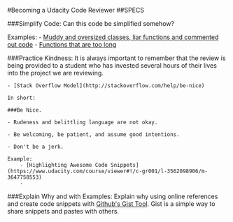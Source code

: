 #Becoming a Udacity Code Reviewer
##SPECS

###Simplify Code:
Can this code be simplified somehow?


Examples:
	- [Muddy and oversized classes, liar functions and commented out code](http://joostdevblog.blogspot.ie/2015/01/what-most-young-programmers-need-to.html)
	- [Functions that are too long](http://stackoverflow.com/questions/475675/when-is-a-function-too-long)


###Practice Kindness:
It is always important to remember that the review is being provided to a student who has invested several hours of their lives into the project we are reviewing.


	- [Stack Overflow Model](http://stackoverflow.com/help/be-nice)

	In short:

	###Be Nice.

	- Rudeness and belittling language are not okay.

	- Be welcoming, be patient, and assume good intentions.

	- Don't be a jerk.

	Example:
		- [Highlighting Awesome Code Snippets](https://www.udacity.com/course/viewer#!/c-gr001/l-3562098906/m-3647758553)
		-


###Explain Why and with Examples:
Explain why using online references and create code snippets with [Github's Gist Tool](https://gist.github.com/). Gist is a simple way to share snippets and pastes with others.
